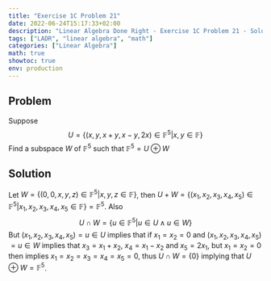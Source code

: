 ```yaml
---
title: "Exercise 1C Problem 21"
date: 2022-06-24T15:17:33+02:00
description: "Linear Algebra Done Right - Exercise 1C Problem 21 - Solution"
tags: ["LADR", "linear algebra", "math"]
categories: ["Linear Algebra"]
math: true
showtoc: true
env: production
---
```


## Problem
Suppose 
$$U = \lbrace (x,y,x+y,x-y,2x) \in \mathbb{F}^5 | x,y \in \mathbb{F} \rbrace$$
Find a subspace $W$ of $\mathbb{F}^5$ such that $\mathbb{F}^5 = U \oplus W$

## Solution
Let $W = \lbrace (0,0,x,y,z) \in \mathbb{F}^5 |x,y,z \in \mathbb{F} \rbrace$, then $U + W = \lbrace (x_1, x_2, x_3, x_4, x_5) \in \mathbb{F}^5 | x_1,x_2,x_3,x_4,x_5 \in \mathbb{F} \rbrace = \mathbb{F}^5$. Also 
$$U \cap W = \lbrace u \in \mathbb{F}^5 | u \in U \land u \in W \rbrace$$
But $(x_1,x_2,x_3,x_4,x_5) = u \in U$ implies that if $x_1 = x_2 = 0$ and $(x_1,x_2,x_3,x_4,x_5)$ $= u \in W$ implies that $x_3 = x_1 + x_2$, $x_4 = x_1 - x_2$ and $x_5 = 2x_1$, but $x_1 = x_2 = 0$ then implies $x_1 = x_2 = x_3 = x_4 = x_5 = 0$, thus $U \cap W = \lbrace 0 \rbrace$ implying that $U \oplus W = \mathbb{F}^5$.







